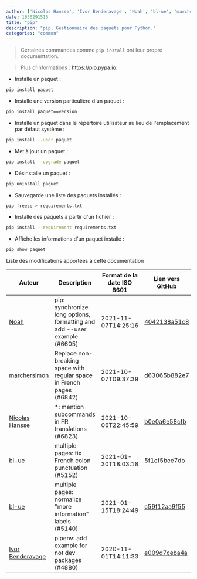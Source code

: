 ```yaml
---
author: ['Nicolas Hansse', 'Ivor Benderavage', 'Noah', 'bl-ue', 'marchersimon']
date: 1636291516
title: "pip"
description: "pip, Gestionnaire des paquets pour Python."
categories: "common"
---
```

> Certaines commandes comme `pip install` ont leur propre documentation.

> Plus d'informations : <https://pip.pypa.io>.

- Installe un paquet :

```bash
pip install paquet
```

- Installe une version particulière d'un paquet :

```bash
pip install paquet==version
```

- Installe un paquet dans le répertoire utilisateur au lieu de l'emplacement par défaut système :

```bash
pip install --user paquet
```

- Met à jour un paquet :

```bash
pip install --upgrade paquet
```

- Désinstalle un paquet :

```bash
pip uninstall paquet
```

- Sauvegarde une liste des paquets installés :

```bash
pip freeze > requirements.txt
```

- Installe des paquets à partir d'un fichier :

```bash
pip install --requirement requirements.txt
```

- Affiche les informations d'un paquet installé :

```bash
pip show paquet
```
Liste des modifications apportées à cette documentation


Auteur | Description | Format de la date ISO 8601 | Lien vers GitHub
------|-----|-----|-----
[Noah](mailto:nbaltunian@gmail.com) | pip: synchronize long options, formatting and add --user example (#6605) | 2021-11-07T14:25:16 | [4042138a51c8](https://github.com/tldr-pages/tldr/commit/4042138a51c845a4fff7744f4c6ffc76cdc14e12)
[marchersimon](mailto:50295997+marchersimon@users.noreply.github.com) | Replace non-breaking space with regular space in French pages (#6842) | 2021-10-07T09:37:39 | [d63065b882e7](https://github.com/tldr-pages/tldr/commit/d63065b882e77c3d3361e76cfa7f28bf5415832e)
[Nicolas Hansse](mailto:nico.hansse@gmail.com) | *: mention subcommands in FR translations (#6823) | 2021-10-06T22:45:59 | [b0e0a6e58cfb](https://github.com/tldr-pages/tldr/commit/b0e0a6e58cfbff6cb7041a4d37b1b46ddac79941)
[bl-ue](mailto:54780737+bl-ue@users.noreply.github.com) | multiple pages: fix French colon punctuation (#5152) | 2021-01-30T18:03:18 | [5f1ef5bee7db](https://github.com/tldr-pages/tldr/commit/5f1ef5bee7dba1b2749d25e4d0a7be22c89cf8b4)
[bl-ue](mailto:54780737+bl-ue@users.noreply.github.com) | multiple pages: normalize "more information" labels (#5140) | 2021-01-15T18:24:49 | [c59f12aa9f55](https://github.com/tldr-pages/tldr/commit/c59f12aa9f55d85612ba22e4da86db293ff76977)
[Ivor Benderavage](mailto:ivor.benderavage@gmail.com) | pipenv: add example for not dev packages (#4880) | 2020-11-01T14:11:33 | [e009d7ceba4a](https://github.com/tldr-pages/tldr/commit/e009d7ceba4a21a7920c47f78f4f2d2bf6810854)

